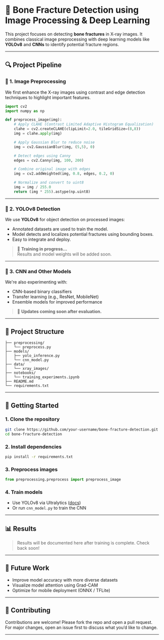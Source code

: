 # 🦴 Bone Fracture Detection using Image Processing & Deep Learning

This project focuses on detecting **bone fractures** in X-ray images. It combines classical image preprocessing with deep learning models like **YOLOv8** and **CNNs** to identify potential fracture regions.

---

## 🔍 Project Pipeline

### 🧪 1. Image Preprocessing

We first enhance the X-ray images using contrast and edge detection techniques to highlight important features.

```python
import cv2
import numpy as np

def preprocess_image(img):
    # Apply CLAHE (Contrast Limited Adaptive Histogram Equalization)
    clahe = cv2.createCLAHE(clipLimit=2.0, tileGridSize=(8,8))
    img = clahe.apply(img)

    # Apply Gaussian Blur to reduce noise
    img = cv2.GaussianBlur(img, (5,5), 0)

    # Detect edges using Canny
    edges = cv2.Canny(img, 100, 200)

    # Combine original image with edges
    img = cv2.addWeighted(img, 0.8, edges, 0.2, 0)

    # Normalize and convert to uint8
    img = img / 255.0
    return (img * 255).astype(np.uint8)
```

---

### 🤖 2. YOLOv8 Detection

We use **YOLOv8** for object detection on processed images:

- Annotated datasets are used to train the model.
- Model detects and localizes potential fractures using bounding boxes.
- Easy to integrate and deploy.

> 🚧 **Training in progress...**  
> Results and model weights will be added soon.

---

### 🧠 3. CNN and Other Models

We're also experimenting with:

- CNN-based binary classifiers
- Transfer learning (e.g., ResNet, MobileNet)
- Ensemble models for improved performance

> 📌 **Updates coming soon after evaluation.**

---

## 📁 Project Structure

```
├── preprocessing/
│   └── preprocess.py
├── models/
│   ├── yolo_inference.py
│   └── cnn_model.py
├── data/
│   └── xray_images/
├── notebooks/
│   └── training_experiments.ipynb
├── README.md
└── requirements.txt
```

---

## 🚀 Getting Started

### 1. Clone the repository

```bash
git clone https://github.com/your-username/bone-fracture-detection.git
cd bone-fracture-detection
```

### 2. Install dependencies

```bash
pip install -r requirements.txt
```

### 3. Preprocess images

```python
from preprocessing.preprocess import preprocess_image
```

### 4. Train models

- Use YOLOv8 via Ultralytics ([docs](https://docs.ultralytics.com/))
- Or run `cnn_model.py` to train the CNN

---

## 📊 Results

> Results will be documented here after training is complete. Check back soon!

---

## 🔮 Future Work

- Improve model accuracy with more diverse datasets
- Visualize model attention using Grad-CAM
- Optimize for mobile deployment (ONNX / TFLite)

---

## 🤝 Contributing

Contributions are welcome! Please fork the repo and open a pull request. For major changes, open an issue first to discuss what you’d like to change.

---
